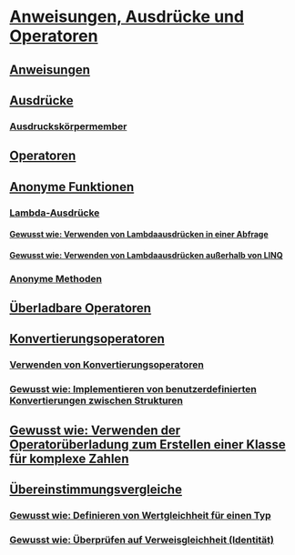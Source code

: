 # [Anweisungen, Ausdrücke und Operatoren](index.md)
## [Anweisungen](statements.md)
## [Ausdrücke](expressions.md)
### [Ausdruckskörpermember](expression-bodied-members.md)
## [Operatoren](operators.md)
## [Anonyme Funktionen](anonymous-functions.md)
### [Lambda-Ausdrücke](lambda-expressions.md)
#### [Gewusst wie: Verwenden von Lambdaausdrücken in einer Abfrage](how-to-use-lambda-expressions-in-a-query.md)
#### [Gewusst wie: Verwenden von Lambdaausdrücken außerhalb von LINQ](how-to-use-lambda-expressions-outside-linq.md)
### [Anonyme Methoden](anonymous-methods.md)
## [Überladbare Operatoren](overloadable-operators.md)
## [Konvertierungsoperatoren](conversion-operators.md)
### [Verwenden von Konvertierungsoperatoren](using-conversion-operators.md)
### [Gewusst wie: Implementieren von benutzerdefinierten Konvertierungen zwischen Strukturen](how-to-implement-user-defined-conversions-between-structs.md)
## [Gewusst wie: Verwenden der Operatorüberladung zum Erstellen einer Klasse für komplexe Zahlen](how-to-use-operator-overloading-to-create-a-complex-number-class.md)
## [Übereinstimmungsvergleiche](equality-comparisons.md)
### [Gewusst wie: Definieren von Wertgleichheit für einen Typ](how-to-define-value-equality-for-a-type.md)
### [Gewusst wie: Überprüfen auf Verweisgleichheit (Identität)](how-to-test-for-reference-equality-identity.md)
